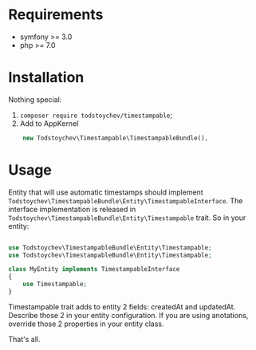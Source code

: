 # Requirements
- symfony >= 3.0
- php >= 7.0

# Installation
Nothing special:

1. ```composer require todstoychev/timestampable```;
2. Add to AppKernel 
```php
    new Todstoychev\Timestampable\TimestampableBundle(),
```

# Usage
Entity that will use automatic timestamps should implement ```Todstoychev\TimestampableBundle\Entity\TimestampableInterface```.
The interface implementation is released in ```Todstoychev\TimestampableBundle\Entity\Timestampable``` trait.
So in your entity:

```php

use Todstoychev\TimestampableBundle\Entity\Timestampable;
use Todstoychev\TimestampableBundle\Entity\Timestampable;

class MyEntity implements TimestampableInterface
{
    use Timestampable;
}
```

Timestampable trait adds to entity 2 fields: createdAt and updatedAt. Describe those 2 in your entity configuration. If you are using anotations, override those 2 properties in your entity class.

That's all.